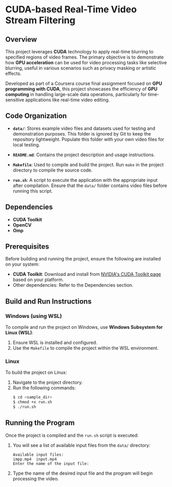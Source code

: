 # CUDA-based Real-Time Video Stream Filtering

## Overview

This project leverages **CUDA** technology to apply real-time blurring to specified regions of video frames. The primary objective is to demonstrate how **GPU acceleration** can be used for video processing tasks like selective blurring, useful in various scenarios such as privacy masking or artistic effects.

Developed as part of a Coursera course final assignment focused on **GPU programming with CUDA**, this project showcases the efficiency of **GPU computing** in handling large-scale data operations, particularly for time-sensitive applications like real-time video editing.

## Code Organization

- **`data/`**: Stores example video files and datasets used for testing and demonstration purposes. This folder is ignored by Git to keep the repository lightweight. Populate this folder with your own video files for local testing.

- **`README.md`**: Contains the project description and usage instructions.

- **`Makefile`**: Used to compile and build the project. Run `make` in the project directory to compile the source code.

- **`run.sh`**: A script to execute the application with the appropriate input after compilation. Ensure that the `data/` folder contains video files before running this script.

## Dependencies

- **CUDA Toolkit**
- **OpenCV**
- **Omp**

## Prerequisites

Before building and running the project, ensure the following are installed on your system:

- **CUDA Toolkit**: Download and install from [NVIDIA's CUDA Toolkit page](https://developer.nvidia.com/cuda-toolkit) based on your platform.
- Other dependencies: Refer to the Dependencies section.

## Build and Run Instructions

### Windows (using WSL)

To compile and run the project on Windows, use **Windows Subsystem for Linux (WSL)**:

1. Ensure WSL is installed and configured.
2. Use the `Makefile` to compile the project within the WSL environment.

### Linux

To build the project on Linux:

1. Navigate to the project directory.
2. Run the following commands:
   ```bash
   $ cd <sample_dir>
   $ chmod +x run.sh
   $ ./run.sh
   ```

## Running the Program

Once the project is compiled and the `run.sh` script is executed:

1. You will see a list of available input files from the `data/` directory:
   ```
   Available input files:
   impp.mp4  input.mp4
   Enter the name of the input file:
   ```

2. Type the name of the desired input file and the program will begin processing the video.
